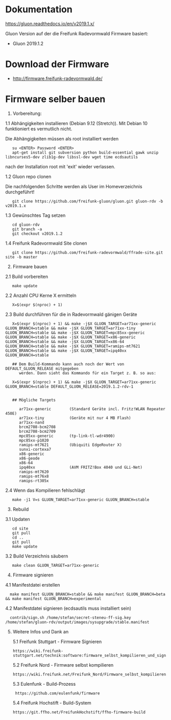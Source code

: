 # Dokumentation

https://gluon.readthedocs.io/en/v2019.1.x/

Gluon Version auf der die Freifunk Radevormwald Firmware basiert:

* Gluon 2019.1.2

# Download der Firmware

* http://firmware.freifunk-radevormwald.de/

# Firmware selber bauen

1. Vorbereitung:

  1.1 Abhängigkeiten installieren (Debian 9.12 (Stretch)). Mit Debian 10 funktioniert es vermutlich nicht.
  
  Die Abhängigkeiten müssen als root installiert werden
  
       su <ENTER> Password <ENTER>
       apt-get install git subversion python build-essential gawk unzip libncurses5-dev zlib1g-dev libssl-dev wget time ecdsautils
       
  nach der Installation root mit 'exit' wieder verlassen.
      
  1.2 Gluon repo clonen
  
  Die nachfolgenden Schritte werden als User im Homeverzeichnis durchgeführt!

       git clone https://github.com/freifunk-gluon/gluon.git gluon-rdv -b v2019.1.x
       
       
  1.3 Gewünschtes Tag setzen
       
       cd gluon-rdv
       git branch -a 
       git checkout v2019.1.2
       
  1.4 Freifunk Radevormwald Site clonen

       git clone https://github.com/freifunk-radevormwald/ffrade-site.git site -b master

2. Firmware bauen

  2.1 Build vorbereiten

       make update

  
  2.2 Anzahl CPU Kerne X ermitteln
  
       X=$(expr $(nproc) + 1)
    
  2.3 Build durchführen für die in Radevormwald gänigen Geräte
  
       X=$(expr $(nproc) + 1) && make -j$X GLUON_TARGET=ar71xx-generic GLUON_BRANCH=stable && make -j$X GLUON_TARGET=ar71xx-tiny GLUON_BRANCH=stable && make -j$X GLUON_TARGET=mpc85xx-generic GLUON_BRANCH=stable && make -j$X GLUON_TARGET=x86-generic GLUON_BRANCH=stable && make -j$X GLUON_TARGET=x86-64 GLUON_BRANCH=stable && make -j$X GLUON_TARGET=ramips-mt7621 GLUON_BRANCH=stable && make -j$X GLUON_TARGET=ipq40xx GLUON_BRANCH=stable
      
       ## Dem Build-Kommando kann auch noch der Wert von DEFAULT_GLUON_RELEASE mitgegeben
          werden. Dann sieht das Kommando für ein Target z. B. so aus:
       
       X=$(expr $(nproc) + 1) && make -j$X GLUON_TARGET=ar71xx-generic GLUON_BRANCH=stable DEFAULT_GLUON_RELEASE=2019.1.2-rdv-1
       
            
       ## Mögliche Targets

          ar71xx-generic        (Standard Geräte incl. Fritz!WLAN Repeater 450E)
          ar71xx-tiny           (Geräte mit nur 4 MB Flash)
          ar71xx-nand
          brcm2708-bcm2708
          brcm2708-bcm2709
          mpc85xx-generic       (tp-link-tl-wdr4900)
          mpc85xx-p1020
          ramips-mt7621         (Ubiquiti EdgeRouter X)
          sunxi-cortexa7
          x86-generic
          x86-geode
          x86-64
          ipq40xx               (AVM FRITZ!Box 4040 und GLi-Net)
          ramips-mt7620
          ramips-mt76x8
          ramips-rt305x
		
	       
  2.4 Wenn das Kompilieren fehlschlägt
  
       make -j1 V=s GLUON_TARGET=ar71xx-generic GLUON_BRANCH=stable
       
3. Rebuild

  3.1 Updaten

       cd site
       git pull
       cd ..
       git pull
       make update

  3.2 Build Verzeichnis säubern

       make clean GLUON_TARGET=ar71xx-generic

4. Firmware signieren

  4.1 Manifestdatei erstellen
  
      make manifest GLUON_BRANCH=stable && make manifest GLUON_BRANCH=beta && make manifest GLUON_BRANCH=experimental
      
  4.2 Manifestdatei signieren (ecdsautils muss installiert sein)
  
      contrib/sign.sh /home/stefan/secret-steneu-ff-sig.key /home/stefan/gluon-rdv/output/images/sysupgrade/stable.manifest
      
      
5. Weitere Infos und Dank an

   5.1 Freifunk Stuttgart - Firmware Signieren
   
       https://wiki.freifunk-stuttgart.net/technik:software:firmware_selbst_kompilieren_und_signieren
       
   5.2 Freifunk Nord - Firmware selbst kompilieren
   
       https://wiki.freifunk.net/Freifunk_Nord/Firmware_selbst_kompilieren
       
   5.3 Eulenfunk - Build-Prozess
   
        https://github.com/eulenfunk/firmware
   
   5.4 	Freifunk Hochstift - Build-System
          
       https://git.ffho.net/FreifunkHochstift/ffho-firmware-build
       
